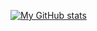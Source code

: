 [![My GitHub stats](https://github-readme-stats.vercel.app/api?username=elise-rey&show_icons=true&theme=cobalt&include_all_commits=true)](https://github.com/elise-rey/github-readme-stats)


<!--
Here are some ideas to get you started:

- 🔭 I’m currently working on ...
- 🌱 I’m currently learning ...
- 👯 I’m looking to collaborate on ...
- 🤔 I’m looking for help with ...
- 💬 Ask me about ...
- 📫 How to reach me: ...
- 😄 Pronouns: ...
- ⚡ Fun fact: ...
-->
